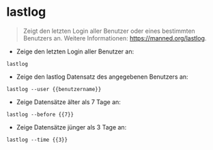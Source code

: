 # lastlog

> Zeigt den letzten Login aller Benutzer oder eines bestimmten Benutzers an.
> Weitere Informationen: <https://manned.org/lastlog>.

- Zeige den letzten Login aller Benutzer an:

`lastlog`

- Zeige den lastlog Datensatz des angegebenen Benutzers an:

`lastlog --user {{benutzername}}`

- Zeige Datensätze älter als 7 Tage an:

`lastlog --before {{7}}`

- Zeige Datensätze jünger als 3 Tage an:

`lastlog --time {{3}}`
